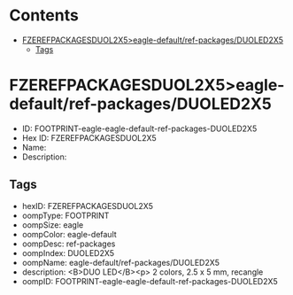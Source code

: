 



Contents
========

* [FZEREFPACKAGESDUOL2X5>eagle-default/ref-packages/DUOLED2X5](#fzerefpackagesduol2x5eagle-defaultref-packagesduoled2x5)
	* [Tags](#tags)

# FZEREFPACKAGESDUOL2X5>eagle-default/ref-packages/DUOLED2X5

- ID: FOOTPRINT-eagle-eagle-default-ref-packages-DUOLED2X5
- Hex ID: FZEREFPACKAGESDUOL2X5
- Name: 
- Description: 

## Tags

- hexID: FZEREFPACKAGESDUOL2X5
- oompType: FOOTPRINT
- oompSize: eagle
- oompColor: eagle-default
- oompDesc: ref-packages
- oompIndex: DUOLED2X5
- oompName: eagle-default/ref-packages/DUOLED2X5
- description: &lt;B&gt;DUO LED&lt;/B&gt;&lt;p&gt;&#xD;
2 colors, 2.5 x 5 mm, recangle
- oompID: FOOTPRINT-eagle-eagle-default-ref-packages-DUOLED2X5
